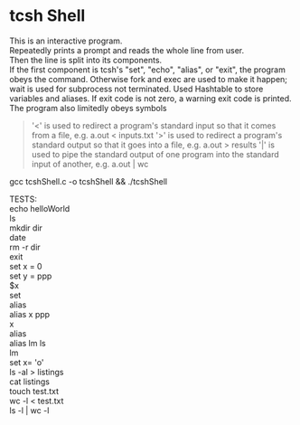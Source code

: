 # tcsh Shell

This is an interactive program.  
Repeatedly prints a prompt and reads the whole line from user.  
Then the line is split into its components.  
If the first component is tcsh's "set", "echo", "alias", or "exit", the program obeys the command.
Otherwise fork and exec are used to make it happen; wait is used for subprocess not terminated.
Used Hashtable to store variables and aliases.
If exit code is not zero, a warning exit code is printed.     
The program also limitedly obeys symbols  
   > '<' is used to redirect a program's standard input so that it comes
     from a file, e.g. a.out < inputs.txt
   '>' is used to redirect a program's standard output so that it goes
     into a file, e.g. a.out > results
   '|' is used to pipe the standard output of one program into the standard
     input of another, e.g. a.out | wc

gcc tcshShell.c -o tcshShell && ./tcshShell

TESTS:  
  echo helloWorld   
  ls  
  mkdir dir  
  date  
  rm -r dir  
  exit  
  set x = 0  
  set y = ppp  
  $x  
  set  
  alias  
  alias x ppp  
  x  
  alias  
  alias lm ls  
  lm  
  set x= 'o'  
  ls -al > listings  
  cat listings  
  touch test.txt  
  wc -l < test.txt  
  ls -l | wc -l  
